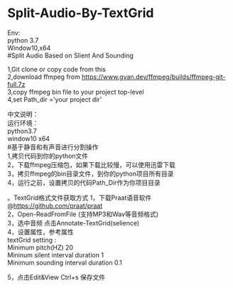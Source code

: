 # Split-Audio-By-TextGrid  
Env:  
python 3.7  
Window10,x64  
#Split Audio Based on Slient And Sounding

1,Git clone or copy code from this  
2,download ffmpeg from https://www.gyan.dev/ffmpeg/builds/ffmpeg-git-full.7z  
3,copy ffmpeg bin file to your project top-level  
4,set Path_dir ='your project dir'  

中文说明：  
运行环境：  
python3.7  
window10 x64   
#基于静音和有声音进行分割操作  
1,拷贝代码到你的python文件  
2，下载ffmpeg压缩包，如果下载比较慢，可以使用迅雷下载  
3，拷贝ffmpeg的bin目录文件，到你的python项目所有目录  
4，运行之前，设置拷贝的代码Path_Dir作为你项目目录  

。TextGrid格式文件获取方式
1，下载Praat语音软件  
@https://github.com/praat/praat  
2，Open-ReadFromFile (支持MP3和Wav等音频格式)  
3，选中音频 点击Annotate-TextGrid(selience)  
4，设置属性，参考属性  
textGrid setting :  
Minimum pitch(HZ) 20  
Mininum silent interval duration 1  
Minimum sounding interval duration 0.1  
  
5，点击Edit&View Ctrl+s 保存文件  



